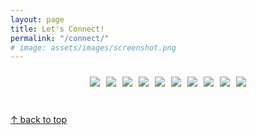 ```yaml
---
layout: page
title: Let's Connect!
permalink: "/connect/"
# image: assets/images/screenshot.png
---
```


<div style="display: flex; flex-direction: column; align-items: center; max-width: 1000px; margin: auto; padding: 10px; text-align: center;">

  <!-- Badges Section -->
  <div style="display: flex; flex-wrap: wrap; justify-content: center; gap: 10px;">
    <a href="https://www.linkedin.com/in/kanthakeyasas">
      <img src="https://img.shields.io/badge/LinkedIn-0077B5?logo=linkedin&logoColor=white&style=for-the-badge" style="max-width: 180px;">
    </a>
    <a href="https://twitter.com/kanthake">
      <img src="https://img.shields.io/badge/Twitter-1DA1F2?logo=twitter&logoColor=white&style=for-the-badge" style="max-width: 180px;">
    </a>
    <a href="https://www.researchgate.net/profile/Yasas-Gamagedara">
      <img src="https://img.shields.io/badge/ResearchGate-00CCBB?logo=researchgate&logoColor=white&style=for-the-badge" style="max-width: 180px;">
    </a>
    <a href="https://scholar.google.com/citations?user=5Ftw3bwAAAAJ&hl=en">
      <img src="https://img.shields.io/badge/Google_Scholar-4285F4?logo=google-scholar&logoColor=white&style=for-the-badge" style="max-width: 180px;">
    </a>
    <a href="https://www.facebook.com/kanthake/">
      <img src="https://img.shields.io/badge/Facebook-1877F2?logo=facebook&logoColor=white&style=for-the-badge" style="max-width: 180px;">
    </a>
    <a href="https://instagram.com/kanthsaz">
      <img src="https://img.shields.io/badge/Instagram-E4405F?logo=instagram&logoColor=white&style=for-the-badge" style="max-width: 180px;">
    </a>
    <a href="https://github.com/kanthsaz">
      <img src="https://img.shields.io/badge/GitHub-000?logo=github&logoColor=white&style=for-the-badge" style="max-width: 180px;">
    </a>
    <a href="https://stackoverflow.com/users/28096213/kanthsaz">
      <img src="https://img.shields.io/badge/Stack_Overflow-F58025?logo=stackoverflow&logoColor=white&style=for-the-badge" style="max-width: 180px;">
    </a>
    <a href="mailto:kanthakeyasas@gmail.com">
      <img src="https://img.shields.io/badge/Email-D14836?logo=gmail&logoColor=white&style=for-the-badge" style="max-width: 180px;">
    </a>
    <a href="https://www.youtube.com/@kanthakeyasas">
      <img src="https://img.shields.io/badge/YouTube-FF0000?logo=youtube&logoColor=white&style=for-the-badge" style="max-width: 180px;">
    </a>
  </div>

  <!-- Instagram Post Section (Below the Buttons) -->
  <div style="max-width: 540px; margin-top: 20px; width: 100%;">
    <blockquote class="instagram-media" data-instgrm-permalink="https://www.instagram.com/kanthsaz/?utm_source=ig_embed&amp;utm_campaign=loading" data-instgrm-version="14" style="width: 100%; min-width: 300px; margin: auto;">
    </blockquote>
    <script async src="//www.instagram.com/embed.js"></script>
  </div>

</div>

<!-- Responsive CSS -->
<style>
  @media (max-width: 768px) {
    .instagram-media {
      max-width: 100% !important;
      margin-top: 20px;
    }
  }
</style>

[↑ back to top](#top)